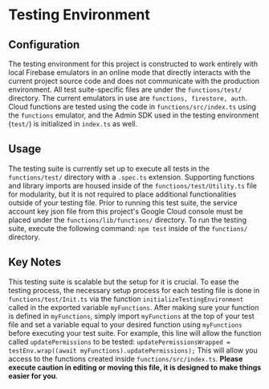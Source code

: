 # Testing Environment

## Configuration
The testing environment for this project is constructed to work entirely with local Firebase emulators in an online mode that directly interacts with the current project source code and does not communicate with the production environment. All test suite-specific files are under the `functions/test/` directory. The current emulators in use are `functions, firestore, auth`. Cloud functions are tested using the code in `functions/src/index.ts` using the `functions` emulator, and the Admin SDK used in the testing environment (`test/`) is initialized in `index.ts` as well.

## Usage
The testing suite is currently set up to execute all tests in the `functions/test/` directory with a `.spec.ts` extension. Supporting functions and library imports are housed inside of the `functions/test/Utility.ts` file for modularity, but it is not required to place additional functionalities outside of your testing file. Prior to running this test suite, the service account key json file from this project's Google Cloud console must be placed under the `functions/lib/functions/` directory. To run the testing suite, execute the following command: `npm test` inside of the `functions/` directory.

## Key Notes
This testing suite is scalable but the setup for it is crucial. To ease the testing process, the necessary setup process for each testing file is done in `functions/test/Init.ts` via the function `initializeTestingEnvironment` called in the exported variable `myFunctions`. After making sure your function is defined in `myFunctions`, simply import `myFunctions` at the top of your test file and set a variable equal to your desired function using `myFunctions` before executing your test suite. For example, this line will allow the function called `updatePermissions` to be tested:
`updatePermissionsWrapped = testEnv.wrap((await myFunctions).updatePermissions);` This will allow you access to the functions created inside `functions/src/index.ts`. **Please execute caution in editing or moving this file, it is designed to make things easier for you**.